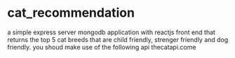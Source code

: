 # cat_recommendation 
 a simple express server mongodb application with reactjs front end that returns the top 5 cat breeds that are child friendly, strenger friendly and dog friendly. you shoud make use of  the following api thecatapi.come
